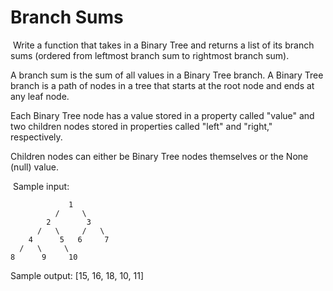 # Branch Sums
​
Write a function that takes in a Binary Tree and returns a list of its branch sums (ordered from leftmost branch sum to rightmost branch sum).

A branch sum is the sum of all values in a Binary Tree branch.
A Binary Tree branch is a path of nodes in a tree that starts at the root node and ends at any leaf node.

Each Binary Tree node has a value stored in a property called "value" and two children nodes stored in properties called "left" and "right," respectively.

Children nodes can either be Binary Tree nodes themselves or the None (null) value.


​
Sample input:
```
             1
          /     \
        2        3
      /   \     /   \
    4      5   6     7
  /   \     \
8      9     10
```
Sample output: [15, 16, 18, 10, 11]
